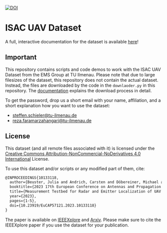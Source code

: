[![DOI](https://zenodo.org/badge/686893926.svg)](https://zenodo.org/badge/latestdoi/686893926)

# ISAC UAV Dataset

A full, interactive documentation for the dataset is available [here](https://ems-tu-ilmenau.github.io/isac-uav-dataset-docs/)!

## Important

This repository contains scripts and code demos to work with the ISAC UAV Dataset from the EMS Group at TU Ilmenau.
Please note that due to large filesizes of the dataset, this repository does not contain the actual dataset.
Instead, the files are downloaded by the code in the `downlaoder.py` in this repository. 
The [documentation](https://ems-tu-ilmenau.github.io/isac-uav-dataset-docs/) explains the download process in detail.

To get the password, drop us a short email with your name, affiliation, and a short explanation how you want to use the dataset:
- [steffen.schieler@tu-ilmenau.de](mailto:steffen.schieler@tu-ilmenau.de?subject=[ISAV-UAV-Dataset]) 
- [reza.faramarzahangari@tu-ilmenau.de](mailto:reza.faramarzahangari@tu-ilmenau.de?subject=[ISAV-UAV-Dataset])


## License
This dataset (and all remote files associated with it) is licensed under the [Creative Commons Attribution-NonCommercial-NoDerivatives 4.0 International](https://creativecommons.org/licenses/by-nc-nd/4.0/legalcode) License.

To use this dataset and/or scripts or any modified part of them, cite:
```tex
@INPROCEEDINGS{10133118,
  author={Beuster, Julia and Andrich, Carsten and Döbereiner, Michael and Schieler, Steffen and Engelhardt, Maximilian and Schneider, Christian and Thomä, Reiner},
  booktitle={2023 17th European Conference on Antennas and Propagation (EuCAP)}, 
  title={Measurement Testbed for Radar and Emitter Localization of UAV at 3.75 GHz}, 
  year={2023},
  pages={1-5},
  doi={10.23919/EuCAP57121.2023.10133118}
}
```

The paper is available on [IEEEXplore](https://ieeexplore.ieee.org/document/10133118) and [Arxiv](https://arxiv.org/abs/2210.07168).
Please make sure to cite the IEEEXplore paper if you use the dataset for your publication.
